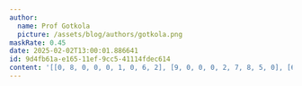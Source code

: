 ```yaml
---
author:
  name: Prof Gotkola
  picture: /assets/blog/authors/gotkola.png
maskRate: 0.45
date: 2025-02-02T13:00:01.886641
id: 9d4fb61a-e165-11ef-9cc5-41114fdec614
content: '[[0, 8, 0, 0, 0, 1, 0, 6, 2], [9, 0, 0, 0, 2, 7, 8, 5, 0], [6, 2, 0, 3, 8, 0, 1, 7, 9], [0, 0, 3, 0, 4, 2, 0, 0, 6], [0, 4, 2, 0, 1, 0, 5, 0, 0], [0, 9, 0, 8, 5, 0, 0, 4, 7], [3, 6, 9, 5, 0, 0, 4, 0, 1], [4, 1, 0, 0, 6, 0, 7, 3, 0], [0, 7, 0, 1, 3, 4, 6, 0, 0]]'
---
```

